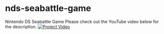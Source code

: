 # nds-seabattle-game
Nintendo DS Seabattle Game
Please check out the YouTube video below for the description.
[![Project Video](https://img.youtube.com/vi/n62QHNBFsZo/0.jpg)](https://www.youtube.com/watch?v=n62QHNBFsZo)
